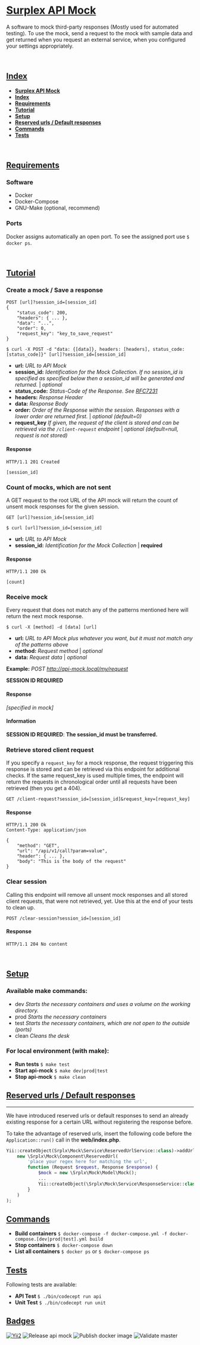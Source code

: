 # <a id="title" href="#">Surplex API Mock</a>

A software to mock third-party responses (Mostly used for automated testing). To use the mock, send a request to the mock with sample data and get returned when you 
request an external service, when you configured your settings appropriately.

&nbsp;
&nbsp;
## <a id="index" href="#index">Index</a>

* **[Surplex API Mock](#title)**
* **[Index](#index)**
* **[Requirements](#requirements)**
* **[Tutorial](#tutorial)**
* **[Setup](#setup)**
* **[Reserved urls / Default responses](#reserved_urls)**
* **[Commands](#commands)**
* **[Tests](#tests)**

&nbsp;
&nbsp;
## <a id="requirements" href="#requirements">Requirements</a>

### Software
* Docker
* Docker-Compose
* GNU-Make (optional, recommend)

### Ports

Docker assigns automatically an open port. To see the assigned port use `$ docker ps`.

&nbsp;
&nbsp;
## <a id="tutorial" href="#tutorial">Tutorial</a>

### Create a mock / Save a response

    POST [url]?session_id=[session_id]
    {
        "status_code": 200,
        "headers": { ... },
        "data": "...",
        "order": 0,
        "request_key": "key_to_save_request"
    }

`$ curl -X POST -d "data: {[data]}, headers: [headers], status_code: [status_code]}" [url]?session_id=[session_id]`
* **url:** *URL to API Mock*
* **session_id:** *Identification for the Mock Collection. If no session_id is specified as specified below then a session_id will be generated and returned.* | *optional*
* **status_code:** *Status-Code of the Response. See [RFC7231](https://tools.ietf.org/html/rfc7231#section-6.1)*
* **headers:** *Response Header*
* **data:** *Response Body*
* **order:** *Order of the Response within the session. Responses with a lower order are returned first.* | *optional (default=0)*
* **request_key** *If given, the request of the client is stored and can be retrieved via the ```/client-request``` endpoint* | *optional (default=null, request is not stored)*

#### Response

    HTTP/1.1 201 Created

    [session_id]

### Count of mocks, which are not sent

A GET request to the root URL of the API mock will return the count of unsent
mock responses for the given session.

    GET [url]?session_id=[session_id]

`$ curl [url]?session_id=[session_id]`
* **url:** *URL to API Mock*
* **session_id:** *Identification for the Mock Collection* | **required**

#### Response

    HTTP/1.1 200 Ok
    
    [count]

### Receive mock

Every request that does not match any of the patterns mentioned here will return the next
mock response.

`$ curl -X [method] -d [data] [url]`
* **url:** *URL to API Mock *plus* whatever you want, but it must not match any of the patterns above*
* **method:** *Request method* | *optional*
* **data:** *Request data* | *optional*

**Example:** *POST http://api-mock.local/my/request*

**SESSION ID REQUIRED**

#### Response
*[specified in mock]*

#### Information
**SESSION ID REQUIRED**: **The session_id must be transferred.**

### Retrieve stored client request

If you specify a `request_key` for a mock response, the request triggering this
response is stored and can be retrieved via this endpoint for additional checks. If
the same request_key is used multiple times, the endpoint will return the requests
in chronological order until all requests have been retrieved (then you get a 404).

    GET /client-request?session_id=[session_id]&request_key=[request_key]
    
#### Response

    HTTP/1.1 200 Ok
    Content-Type: application/json
    
    {
        "method": "GET",
        "url": "/api/v1/call?param=value",
        "header": { ... },
        "body": "This is the body of the request"
    }

### Clear session

Calling this endpoint will remove all unsent mock responses and all
stored client requests, that were not retrieved, yet. Use this at the end
of your tests to clean up.

    POST /clear-session?session_id=[session_id]

#### Response

    HTTP/1.1 204 No content

&nbsp;
&nbsp;
## <a id="setup" href="#setup">Setup</a>

### Available make commands:
* dev  *Starts the necessary containers and uses a volume on the working directory.*
&nbsp;
* prod  *Starts the necessary containers*
&nbsp;
* test  *Starts the necessary containers, which are not open to the outside (ports)*
&nbsp;
* clean  *Cleans the desk*
&nbsp;
### For local environment (with make):
* **Run tests**  `$ make test`
&nbsp;
* **Start api-mock**  `$ make dev|prod|test`
&nbsp;
* **Stop api-mock**  `$ make clean`
## <a id="reserved_urls" href="#reserved_urls">Reserved urls / Default responses</a>
---  
We have introduced reserved urls or default responses to send an already existing response for a certain URL without registering the response before.

To take the advantage of reserved urls, insert the following code before the `Application::run()` call in the **web/index.php**.
```php
Yii::createObject(Srplx\Mock\Service\ReservedUrlService::class)->addUrl(
    new \Srplx\Mock\Component\ReservedUrl(
        'place your regex here for matching the url',
        function (Request $request, Response $response) {
            $mock = new \Srplx\Mock\Model\Mock();
            ...
            Yii::createObject(\Srplx\Mock\Service\ResponseService::class)->createResponse($response, $mock)->send();
        }
    )
);
```

## <a id="commands" href="#commands">Commands</a>

* **Build containers**  `$ docker-compose -f docker-compose.yml -f docker-compose.[dev|prod|test].yml build`
* **Stop containers**  `$ docker-compose down`
* **List all containers**  `$ docker ps` or `$ docker-compose ps `
&nbsp;
&nbsp;
## <a id="tests" href="#tests">Tests</a>

Following tests are available:
* **API Test** ```$ ./bin/codecept run api```
* **Unit Test** ```$ ./bin/codecept run unit```

## <a id="badges" href="#badges">Badges</a>
[![Yii2](https://img.shields.io/badge/Powered_by-Yii_Framework-green.svg?style=flat)](https://www.yiiframework.com/)
![Release api mock](https://github.com/surplex/api-mock/workflows/Release%20api%20mock/badge.svg)
![Publish docker image](https://github.com/surplex/api-mock/workflows/Publish%20docker%20image/badge.svg)
![Validate master](https://github.com/surplex/api-mock/workflows/Validate%20master/badge.svg)
